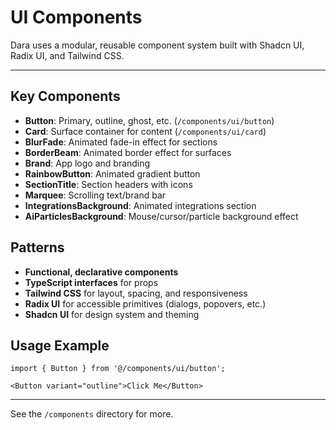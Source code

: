 # UI Components

Dara uses a modular, reusable component system built with Shadcn UI, Radix UI, and Tailwind CSS.

---

## Key Components
- **Button**: Primary, outline, ghost, etc. (`/components/ui/button`)
- **Card**: Surface container for content (`/components/ui/card`)
- **BlurFade**: Animated fade-in effect for sections
- **BorderBeam**: Animated border effect for surfaces
- **Brand**: App logo and branding
- **RainbowButton**: Animated gradient button
- **SectionTitle**: Section headers with icons
- **Marquee**: Scrolling text/brand bar
- **IntegrationsBackground**: Animated integrations section
- **AiParticlesBackground**: Mouse/cursor/particle background effect

## Patterns
- **Functional, declarative components**
- **TypeScript interfaces** for props
- **Tailwind CSS** for layout, spacing, and responsiveness
- **Radix UI** for accessible primitives (dialogs, popovers, etc.)
- **Shadcn UI** for design system and theming

## Usage Example
```tsx
import { Button } from '@/components/ui/button';

<Button variant="outline">Click Me</Button>
```

---

See the `/components` directory for more. 